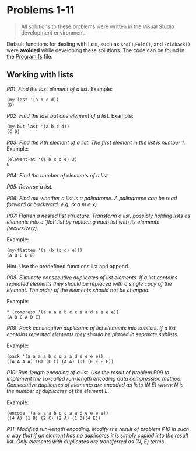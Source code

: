 # Problems 1-11
> All solutions to these problems were written in the Visual Studio development environment.

Default functions for dealing with lists, such as `Seq()`,`Fold()`, and `Foldback()` were **avoided** while developing these solutions.
The code can be found in the [Program.fs](../Program.fs) file.

## Working with lists

*P01: Find the last element of a list.*
Example:
```
(my-last '(a b c d))
(D)
```
	
      
*P02: Find the last but one element of a list.*
Example:
```
(my-but-last '(a b c d))
(C D)
```
        
      
*P03: Find the Kth element of a list.
The first element in the list is number 1.*
Example:
```
(element-at '(a b c d e) 3)
C
```     
      
*P04: Find the number of elements of a list.*
        
      
*P05: Reverse a list.*
        
      
*P06: Find out whether a list is a palindrome.
A palindrome can be read forward or backward; e.g. (x a m a x).*
        
      
*P07: Flatten a nested list structure.
Transform a list, possibly holding lists as elements into a 'flat' list by replacing each list with its elements (recursively).*

Example:
```
(my-flatten '(a (b (c d) e)))
(A B C D E)
```

Hint: Use the predefined functions list and append.
                
      
*P08: Eliminate consecutive duplicates of list elements.
If a list contains repeated elements they should be replaced with a single copy of the element. The order of the elements should not be changed.*

Example:
```
* (compress '(a a a a b c c a a d e e e e))
(A B C A D E)
```
        
      
*P09: Pack consecutive duplicates of list elements into sublists.
If a list contains repeated elements they should be placed in separate sublists.*

Example:
```
(pack '(a a a a b c c a a d e e e e))
((A A A A) (B) (C C) (A A) (D) (E E E E))
```
               
      
*P10: Run-length encoding of a list.
Use the result of problem P09 to implement the so-called run-length encoding data compression method. Consecutive duplicates of elements are encoded as lists (N E) where N is the number of duplicates of the element E.*

Example:
```
(encode '(a a a a b c c a a d e e e e))
((4 A) (1 B) (2 C) (2 A) (1 D)(4 E))
```
        
      
*P11: Modified run-length encoding.
Modify the result of problem P10 in such a way that if an element has no duplicates it is simply copied into the result list. Only elements with duplicates are transferred as (N, E) terms.*
